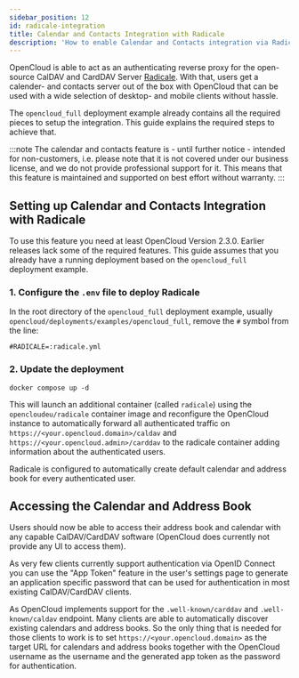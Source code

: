 ```yaml
---
sidebar_position: 12
id: radicale-integration
title: Calendar and Contacts Integration with Radicale
description: 'How to enable Calendar and Contacts integration via Radicale in OpenCloud.'
---
```


OpenCloud is able to act as an authenticating reverse proxy for the open-source
CalDAV and CardDAV Server [Radicale](https://radicale.org). With that, users
get a calender- and contacts server out of the box with OpenCloud that can be
used with a wide selection of desktop- and mobile clients without hassle.

The `opencloud_full` deployment example already contains all the required pieces to
setup the integration. This guide explains the required steps to achieve that.

:::note
The calendar and contacts feature is - until further notice - intended for
non-customers, i.e. please note that it is not covered under our business
license, and we do not provide professional support for it. This means that
this feature is maintained and supported on best effort without warranty.
:::

## Setting up Calendar and Contacts Integration with Radicale

To use this feature you need at least OpenCloud Version 2.3.0. Earlier releases lack
some of the required features. This guide assumes that you already have a running
deployment based on the `opencloud_full` deployment example.

### 1. Configure the `.env` file to deploy Radicale

In the root directory of the `opencloud_full` deployment example, usually `opencloud/deployments/examples/opencloud_full`,
remove the `#` symbol from the line:

```
#RADICALE=:radicale.yml
```

### 2. Update the deployment

```
docker compose up -d
```

This will launch an additional container (called `radicale`) using the
`opencloudeu/radicale` container image and reconfigure the OpenCloud instance
to automatically forward all authenticated traffic on
`https://<your.opencloud.domain>/caldav` and
`https://<your.opencloud.admin>/carddav` to the radicale container adding
information about the authenticated users.

Radicale is configured to automatically create default calendar and address book for every authenticated user.

## Accessing the Calendar and Address Book

Users should now be able to access their address book and calendar with any
capable CalDAV/CardDAV software (OpenCloud does currently not provide any UI
to access them).

As very few clients currently support authentication via OpenID Connect you can use
the "App Token" feature in the user's settings page to generate an application specific
password that can be used for authentication in most existing CalDAV/CardDAV clients.

As OpenCloud implements support for the `.well-known/carddav` and `.well-known/caldav`
endpoint. Many clients are able to automatically discover existing calendars and
address books. So the only thing that is needed for those clients to work is
to set `https://<your.opencloud.domain>` as the target URL for calendars and
address books together with the OpenCloud username as the username and the
generated app token as the password for authentication.

